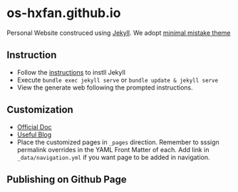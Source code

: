 # os-hxfan.github.io
Personal Website construced using [Jekyll](https://jekyllrb.com/docs/).
We adopt [minimal mistake theme](https://github.com/mmistakes/minimal-mistakes)

## Instruction
- Follow the [instructions](https://jekyllrb.com/docs/) to instll Jekyll
- Execute `bundle exec jekyll serve` or `bundle update & jekyll serve`
- View the generate web following the prompted instructions.

## Customization
- [Official Doc](https://mmistakes.github.io/minimal-mistakes/docs/configuration/)
- [Useful Blog](https://www.cross-validated.com/Personal-website-with-Minimal-Mistakes-Jekyll-Theme-HOWTO-Part-II/#how-to-change-size-of-avatar)
- Place the customized pages in `_pages` direction. Remember to sssign permalink overrides in the YAML Front Matter of each. Add link in `_data/navigation.yml` if you want page to be added in navigation.

## Publishing on Github Page
